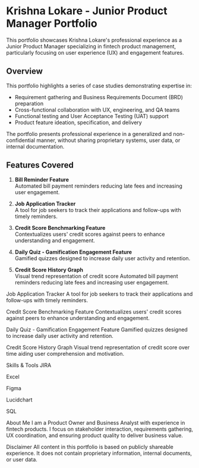 # Krishna Lokare - Junior Product Manager Portfolio

This portfolio showcases Krishna Lokare's professional experience as a Junior Product Manager specializing in fintech product management, particularly focusing on user experience (UX) and engagement features.

## Overview

This portfolio highlights a series of case studies demonstrating expertise in:

- Requirement gathering and Business Requirements Document (BRD) preparation  
- Cross-functional collaboration with UX, engineering, and QA teams  
- Functional testing and User Acceptance Testing (UAT) support  
- Product feature ideation, specification, and delivery

The portfolio presents professional experience in a generalized and non-confidential manner, without sharing proprietary systems, user data, or internal documentation.

## Features Covered

1. **Bill Reminder Feature**  
   Automated bill payment reminders reducing late fees and increasing user engagement.

2. **Job Application Tracker**  
   A tool for job seekers to track their applications and follow-ups with timely reminders.

3. **Credit Score Benchmarking Feature**  
   Contextualizes users' credit scores against peers to enhance understanding and engagement.

4. **Daily Quiz - Gamification Engagement Feature**  
   Gamified quizzes designed to increase daily user activity and retention.

5. **Credit Score History Graph**  
   Visual trend representation of credit score
Automated bill payment reminders reducing late fees and increasing user engagement.

Job Application Tracker
A tool for job seekers to track their applications and follow-ups with timely reminders.

Credit Score Benchmarking Feature
Contextualizes users' credit scores against peers to enhance understanding and engagement.

Daily Quiz - Gamification Engagement Feature
Gamified quizzes designed to increase daily user activity and retention.

Credit Score History Graph
Visual trend representation of credit score over time aiding user comprehension and motivation.

Skills & Tools
JIRA

Excel

Figma

Lucidchart

SQL

About Me
I am a Product Owner and Business Analyst with experience in fintech products. I focus on stakeholder interaction, requirements gathering, UX coordination, and ensuring product quality to deliver business value.

Disclaimer
All content in this portfolio is based on publicly shareable experience. It does not contain proprietary information, internal documents, or user data.
